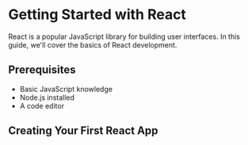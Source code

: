 # Getting Started with React

React is a popular JavaScript library for building user interfaces. In this guide, we'll cover the basics of React development.

## Prerequisites
- Basic JavaScript knowledge
- Node.js installed
- A code editor

## Creating Your First React App







